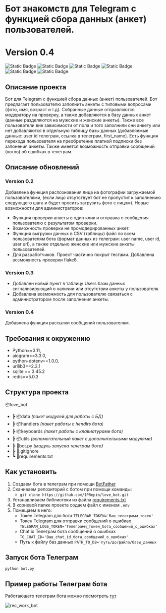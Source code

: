 # Бот знакомств для Telegram с функцией сбора данных (анкет) пользователей. #
# Version 0.4 #

![Static Badge](https://img.shields.io/badge/Python-3.11-blue)
![Static Badge](https://img.shields.io/badge/Aiogram-3.3.0-blue)
![Static Badge](https://img.shields.io/badge/Opencv--python-4.9.0.80-blue)
![Static Badge](https://img.shields.io/badge/urllib3-2.2-blue)
![Static Badge](https://img.shields.io/badge/SQLite-3.45.2-blue)
![Static Badge](https://img.shields.io/badge/Redis-5.0.3-blue)


## Описание проекта ##

Бот для Telegram с функцией сбора данных (анкет) пользователей.
Бот предлагает пользователю заполнить анкеты с типовыми вопросами (фото, имя, возраст и т.д). Собранные данные отправляются модератору на
проверку, а также добавляются в базу данных анкет (данные разделяются на мужские и женские анкеты). Также все пользователи вне зависимости от пола
и того заполнили они анкету или нет добавляются в отдельную таблицу базы данных (добавляемые данные: user id телеграм, ссылка в телеграм, first_name).
Есть функция перехода пользователя на преобретение платной подписки без запонения анкеты.
Также имеется возможность отправки сообщений (логов) об ошибках в телеграм.


## Описание обновлений ##
### Version 0.2 ###
Добавлена функция распознования лица на фотографии загружаемой пользователями, (если лицо отсутствует бот не пропустит к заполнению
следующего шага и будет просить загрузить фото с лицом).
Новые возможности для администраторов:
* Функция проверки анкеты в один клик и отправка с сообщения пользователю с результатом проверки.
* Возможность проверки не промодерированных анкет.
* Функция выгрузки данных в CSV (таблицы) файл по всем пользователям бота (формат данных из телеграм:
user name, user id, user url), а также отдельно женские или мужские анкеты пользователей.
* Для разработчиков. Проект частично покрыт тестами. Добавлена возможность проверки flake8.
### Version 0.3 ###
* Добавлен новый пункт в таблицу Users базы данных сигнализирующий о наличии или отсутствии анкеты у пользователя.
* Добавлена возможность для пользователю связаться с администратором после заполнения анкеты.
### Version 0.4 ###
Добавлена функция рассылки сообщений пользователям.

## Требования к окружению ##

* Python==3.11, 
* aiogram==3.3.0, 
* python-dotenv==1.0.0,
* urllib3==2.2.1
* sqlite == 3.45.2
* redis==5.0.3

## Структура проекта ##

📦love_bot
 * ┣ 📦data _(пакет модулей для работы с БД)_
 * ┣ 📦handlers _(пакет работы с hendlrs бота)_
 * ┣ 📦keyboards _(пакет работы с клавиатурами бота)_
 * ┣ 📦utils _(вспомогательный пакет с дополнительными модулями)_
 * ┣ 📜bot.py _(модуль запуска телеграм бота)_
 * ┣ 📜.gitignore
 * ┗ 📜requirements.txt

## Как установить ##

1. Создаем бота в телеграм при помощи [BotFather](https://t.me/BotFather)
2. Скачиваем репозиторий с ботом при помощи команды: 
   * `git clone https://github.com/IPRepin/love_bot.git`
4. Устанавливаем библиотеки из файла [requirements.txt](https://github.com/IPRepin/love_bot/blob/main/requirements.txt)
5. В корневой папке проекта содаем файл с именем  `.env`
6. Помещаем в него:
    * Токен Telegram для бота `TELEGRAM_TOKEN='Ваш_телеграмм_токен'`
    * Токен Telegram для отправки сообщений о ошибках `TELEGRAM_LOGS_TOKEN='Телеграмм_токен_бота_сообщений_о_ошибках'`
    * Chat id Телеграм бота сообщений о ошибках `TG_CHAT_ID='Ваш_chat_id_бота_сообщений_о_ошибках'`
    * Путь к файлу баз данных `PATH_TO_DB='путь/до/файла/базы_данных`

   

## Запуск бота Телеграм ##
`python bot.py`

## Пример работы Телеграм бота ##
Работающего телеграм бота можно посмотреть [тут](https://t.me/devman_sup_bot)

![rec_work_bot](https://github.com/IPRepin/love_bot/assets/76727704/16f4e365-59b5-4611-a0d3-2864923bd723)
